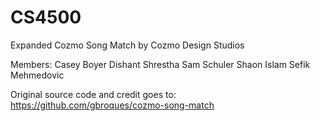 # CS4500
Expanded Cozmo Song Match by Cozmo Design Studios

Members:
    Casey Boyer
    Dishant Shrestha
    Sam Schuler
    Shaon Islam
    Sefik Mehmedovic
    
Original source code and credit goes to: https://github.com/gbroques/cozmo-song-match
